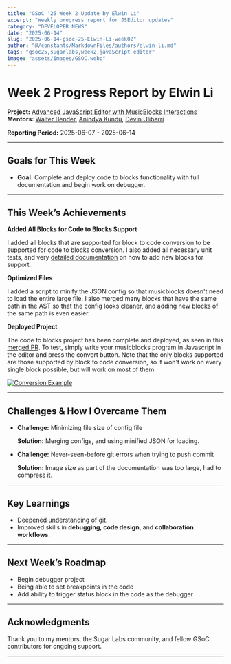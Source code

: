 ```yaml
---
title: "GSoC '25 Week 2 Update by Elwin Li"
excerpt: "Weekly progress report for JSEditor updates"
category: "DEVELOPER NEWS"
date: "2025-06-14"
slug: "2025-06-14-gsoc-25-Elwin-Li-week02"
author: "@/constants/MarkdownFiles/authors/elwin-li.md"
tags: "gsoc25,sugarlabs,week2,javaScript editor"
image: "assets/Images/GSOC.webp"
---
```


<!-- markdownlint-disable -->

# Week 2 Progress Report by Elwin Li

**Project:** [Advanced JavaScript Editor with MusicBlocks Interactions](https://github.com/sugarlabs/musicblocks/tree/config_driven_conversion/elwin)  
**Mentors:** [Walter Bender](https://github.com/walterbender), [Anindya Kundu](https://github.com/meganindya), [Devin Ulibarri](https://github.com/pikurasa)

**Reporting Period:** 2025-06-07 - 2025-06-14

---

## Goals for This Week

- **Goal:** Complete and deploy code to blocks functionality with full documentation and begin work on debugger.

---

## This Week’s Achievements

**Added All Blocks for Code to Blocks Support**  

I added all blocks that are supported for block to code conversion to be supported for code to blocks conversion. I also added all necessary unit tests, and very [detailed documentation](https://github.com/sugarlabs/musicblocks/blob/master/js/js-export/CONVERSION_GUIDE.md) on how to add new blocks for support.

**Optimized Files**

I added a script to minify the JSON config so that musicblocks doesn't need to load the entire large file. I also merged many blocks that have the same path in the AST so that the config looks cleaner, and adding new blocks of the same path is even easier.

**Deployed Project**

The code to blocks project has been complete and deployed, as seen in this [merged PR](https://github.com/sugarlabs/musicblocks/pull/4707). To test, simply write your musicblocks program in Javascript in the editor and press the convert button. Note that the only blocks supported are those supported by block to code conversion, so it won't work on every single block possible, but will work on most of them.

<a href="https://ibb.co/qLNNyH8W"><img src="https://i.ibb.co/V0ggjFGQ/Screenshot-2025-06-14-at-2-25-05-PM.webp" alt="Conversion Example"></a>

---

## Challenges & How I Overcame Them

- **Challenge:** Minimizing file size of config file

  **Solution:** Merging configs, and using minified JSON for loading.

- **Challenge:** Never-seen-before git errors when trying to push commit

  **Solution:** Image size as part of the documentation was too large, had to compress it.

---

## Key Learnings

- Deepened understanding of git.
- Improved skills in **debugging**, **code design**, and **collaboration workflows**.

---

## Next Week’s Roadmap

- Begin debugger project
- Being able to set breakpoints in the code
- Add ability to trigger status block in the code as the debugger

---

## Acknowledgments

Thank you to my mentors, the Sugar Labs community, and fellow GSoC contributors for ongoing support.

---
